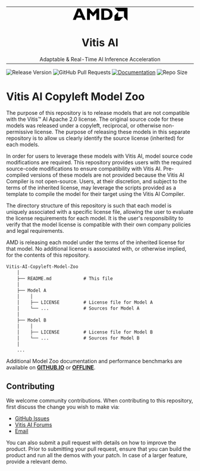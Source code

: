 <table class="sphinxhide">
 <tr>
   <td align="center"><img src="https://raw.githubusercontent.com/Xilinx/Image-Collateral/main/xilinx-logo.png" width="30%"/><h1>Vitis AI</h1><h0>Adaptable & Real-Time AI Inference Acceleration</h0>
   </td>
 </tr>
</table>

![Release Version](https://img.shields.io/github/v/release/Xilinx/Vitis-AI-Copyleft-Model-Zoo)
![GitHub Pull Requests](https://img.shields.io/github/issues-pr-raw/Xilinx/Vitis-AI-Copyleft-Model-Zoo)
[![Documentation](https://img.shields.io/badge/documentation-github.IO-blue.svg)](https://xilinx.github.io/Vitis-AI/)
![Repo Size](https://img.shields.io/github/repo-size/Xilinx/Vitis-AI-Copyleft-Model-Zoo)

# Vitis AI Copyleft Model Zoo

The purpose of this repository is to release models that are not compatible with the Vitis™ AI Apache 2.0 license.  The original source code for these models was released under a copyleft, reciprocal, or otherwise non-permissive license.  The purpose of releasing these models in this separate repository is to allow us clearly identify the source license (inherited) for each models.

In order for users to leverage these models with Vitis AI, model source code modifications are required.  This repository provides users with the required source-code modifications to ensure compatibility with Vitis AI. Pre-compiled versions of these models are not provided because the Vitis AI Compiler is not open-source.  Users, at their discretion, and subject to the terms of the inherited license, may leverage the scripts provided as a template to compile the model for their target using the Vitis AI Compiler.

The directory structure of this repository is such that each model is uniquely associated with a specific license file, allowing the user to evaluate the license requirements for each model.  It is the user's responsibility to verify that the model license is compatible with their own company policies and legal requirements.  

AMD is releasing each model under the terms of the inherited license for that model.  No additional license is associated with, or otherwise implied, for the contents of this repository.

        
    Vitis-AI-Copyleft-Model-Zoo
        │
        ├── README.md            # This file
        │
        ├── Model A  
        │    │    
        │    ├── LICENSE         # License file for Model A
        │    └── ...             # Sources for Model A
        │
        ├── Model B 
        │    │    
        │    ├── LICENSE         # License file for Model B
        │    └── ...             # Sources for Model B
        │
        ...
        
Additional Model Zoo documentation and performance benchmarks are available on **[GITHUB.IO](https://xilinx.github.io/Vitis-AI/docs/workflow-model-zoo)** or **[OFFLINE](../docs/docs/workflow-model-zoo.html)**.

## Contributing

We welcome community contributions. When contributing to this repository, first discuss the change you wish to make via:

-  [GitHub Issues](https://github.com/Xilinx/Vitis-AI/issues)
-  [Vitis AI Forums](https://support.xilinx.com/s/topic/0TO2E000000YKY9WAO/vitis-ai-ai?language=en_US)
-  <a href="mailto:xilinx_ai_model_zoo@amd.com">Email</a>

You can also submit a pull request with details on how to improve the product. Prior to submitting your pull request, ensure that you can build the product and run all the demos with your patch. In case of a larger feature, provide a relevant demo.


